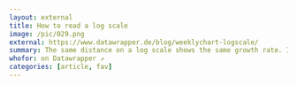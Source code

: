 ```yaml
---
layout: external
title: How to read a log scale
image: /pic/029.png
external: https://www.datawrapper.de/blog/weeklychart-logscale/
summary: The same distance on a log scale shows the same growth rate. I explain what that means.
whofor: on Datawrapper ↗
categories: [article, fav]
---
```

